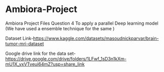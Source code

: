 # Ambiora-Project
Ambiora Project Files 
 Question 4 
 To apply a parallel Deep learning model (We have used a ensemble technique for the same )
 
 Dataset Link-https://www.kaggle.com/datasets/masoudnickparvar/brain-tumor-mri-dataset
 
 
 Google drive link for the data set-https://drive.google.com/drive/folders/1LFwf_1sD3n1kXm-mU1X_vxVTveui64mZ?usp=share_link
 
